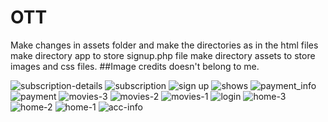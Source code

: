 # OTT
Make changes in assets folder and make the directories as in the html files
make directory app to store signup.php file
make directory assets to store images and css files.
##Image credits doesn't belong to me.

![subscription-details](https://github.com/bhavesh090802/OTT/assets/124791411/5bcca9c5-e0f8-4b2d-bc76-5b71f7cff8db)
![subscription ](https://github.com/bhavesh090802/OTT/assets/124791411/1ddf306c-5d11-4996-90dc-a2c77145ea26)
![sign up ](https://github.com/bhavesh090802/OTT/assets/124791411/5ba767aa-a919-4160-967d-7ecb6be5cabf)
![shows](https://github.com/bhavesh090802/OTT/assets/124791411/0a7c4003-705b-46d0-86d8-6ccfd3362c14)
![payment_info](https://github.com/bhavesh090802/OTT/assets/124791411/8cd8a046-9633-489e-be5c-20288ca42c05)
![payment](https://github.com/bhavesh090802/OTT/assets/124791411/c4455e87-b9b3-4b6e-b3b3-0152eb57b444)
![movies-3](https://github.com/bhavesh090802/OTT/assets/124791411/40fb3812-b923-4107-8923-0675ccdccabd)
![movies-2](https://github.com/bhavesh090802/OTT/assets/124791411/402b9263-2ffa-4963-9bbc-77fe29e10a8c)
![movies-1](https://github.com/bhavesh090802/OTT/assets/124791411/0cea6497-76bd-4151-9b0c-8bb117499e90)
![login](https://github.com/bhavesh090802/OTT/assets/124791411/636da4e0-72a1-4d48-9487-bc233a0de43c)
![home-3](https://github.com/bhavesh090802/OTT/assets/124791411/070bd80c-04a3-46eb-b9b2-175d79419e9f)
![home-2](https://github.com/bhavesh090802/OTT/assets/124791411/1dc94b63-007b-4da4-ae6a-075843ce9bb2)
![home-1](https://github.com/bhavesh090802/OTT/assets/124791411/3f635a24-e91d-4636-9812-34a4ae5b4a4d)
![acc-info](https://github.com/bhavesh090802/OTT/assets/124791411/bae2bce0-67ad-4e21-9a87-1401f367224e)
